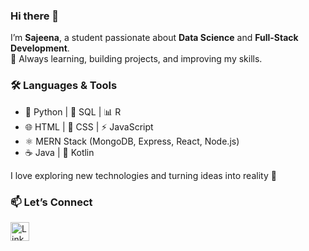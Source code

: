 ### Hi there 👋

I’m **Sajeena**, a student passionate about **Data Science** and **Full-Stack Development**.  
🌱 Always learning, building projects, and improving my skills.

### 🛠️ Languages & Tools
- 🐍 Python | 💾 SQL | 📊 R  
- 🌐 HTML | 🎨 CSS | ⚡ JavaScript  
- ⚛️ MERN Stack (MongoDB, Express, React, Node.js) 
- ☕ Java | 📱 Kotlin


I love exploring new technologies and turning ideas into reality 🚀

### 📫 Let’s Connect
<a href="https://www.linkedin.com/in/sajeena-mahotra/">
  <img src="https://cdn.jsdelivr.net/npm/simple-icons@v9/icons/linkedin.svg" alt="LinkedIn" width="30"/>
</a>

